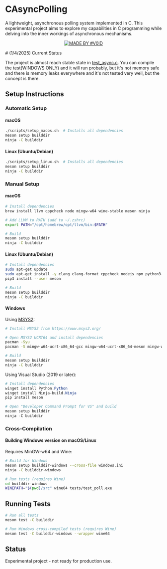# CAsyncPolling

A lightweight, asynchronous polling system implemented in C. This experimental project aims to explore my capabilities in C programming while delving into the inner workings of asynchronous mechanisms.
<div align="center">

[![MADE BY #V0ID](https://img.shields.io/badge/MADE%20BY%20%23V0ID-F3EEE1.svg?style=for-the-badge)](https://github.com/v0id-user)

</div>
# (1/4/2025) Current Status

The project is almost reach stable state in [test_async.c](tests/test_async.c). You can compile the test(WINDOWS ONLY) and it will run probably, but it's not memory safe and there is memory leaks everywhere and it's not tested very well, but the concept is there.

## Setup Instructions

### Automatic Setup

#### macOS
```bash
./scripts/setup_macos.sh  # Installs all dependencies
meson setup builddir
ninja -C builddir
```

#### Linux (Ubuntu/Debian)
```bash
./scripts/setup_linux.sh  # Installs all dependencies
meson setup builddir
ninja -C builddir
```

### Manual Setup

#### macOS
```bash
# Install dependencies
brew install llvm cppcheck node mingw-w64 wine-stable meson ninja

# Add LLVM to PATH (add to ~/.zshrc)
export PATH="/opt/homebrew/opt/llvm/bin:$PATH"

# Build
meson setup builddir
ninja -C builddir
```

#### Linux (Ubuntu/Debian)
```bash
# Install dependencies
sudo apt-get update
sudo apt-get install -y clang clang-format cppcheck nodejs npm python3-pip ninja-build
pip3 install --user meson

# Build
meson setup builddir
ninja -C builddir
```

#### Windows
Using [MSYS2](https://www.msys2.org/):
```bash
# Install MSYS2 from https://www.msys2.org/

# Open MSYS2 UCRT64 and install dependencies
pacman -Syu
pacman -S mingw-w64-ucrt-x86_64-gcc mingw-w64-ucrt-x86_64-meson mingw-w64-ucrt-x86_64-ninja

# Build
meson setup builddir
ninja -C builddir
```

Using Visual Studio (2019 or later):
```powershell
# Install dependencies
winget install Python.Python
winget install Ninja-build.Ninja
pip install meson

# Open "Developer Command Prompt for VS" and build
meson setup builddir
ninja -C builddir
```

### Cross-Compilation
#### Building Windows version on macOS/Linux
Requires MinGW-w64 and Wine:

```bash
# Build for Windows
meson setup builddir-windows --cross-file windows.ini
ninja -C builddir-windows

# Run tests (requires Wine)
cd builddir-windows
WINEPATH="$(pwd)/src" wine64 tests/test_poll.exe
```

## Running Tests

```bash
# Run all tests
meson test -C builddir

# Run Windows cross-compiled tests (requires Wine)
meson test -C builddir-windows --wrapper wine64
```

## Status

Experimental project - not ready for production use.


